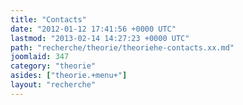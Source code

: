 ```yaml
---
title: "Contacts"
date: "2012-01-12 17:41:56 +0000 UTC"
lastmod: "2013-02-14 14:27:23 +0000 UTC"
path: "recherche/theorie/theoriehe-contacts.xx.md"
joomlaid: 347
category: "theorie"
asides: ["theorie.+menu+"]
layout: "recherche"
---
```


